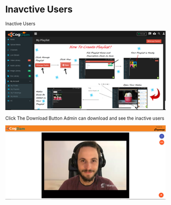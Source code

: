 # Inavctive Users

Inactive Users

![](../../.gitbook/assets/image%20%2870%29.png)

Click The Download Button Admin can download and see the inactive users

![](../../.gitbook/assets/image%20%28132%29.png)



